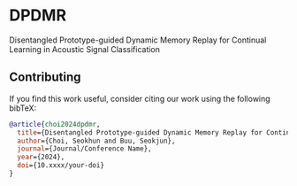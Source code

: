 # DPDMR
Disentangled Prototype-guided Dynamic Memory Replay for Continual Learning in Acoustic Signal Classification


## Contributing

If you find this work useful, consider citing our work using the following bibTeX:

```bibtex
@article{choi2024dpdmr,
  title={Disentangled Prototype-guided Dynamic Memory Replay for Continual Learning in Acoustic Signal Classification},
  author={Choi, Seokhun and Buu, Seokjun},
  journal={Journal/Conference Name},
  year={2024},
  doi={10.xxxx/your-doi}
}
